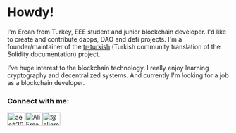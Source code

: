 # Howdy!

I'm Ercan from Turkey, EEE student and junior blockchain developer. I'd like to create and contribute dapps, DAO and defi projects. I'm a founder/maintainer of the [tr-turkish](https://github.com/solidity-docs/tr-turkish) (Turkish community translation of the Solidity documentation) project. 

I've huge interest to the blockchain technology. I really enjoy learning cryptography and decentralized systems. And currently I'm looking for a job as a blockchain developer.

<h3 align="left">Connect with me:</h3>
<p align="left">
<a href="https://discord.gg/aeo#2027" target="blank"><img align="center" src="https://raw.githubusercontent.com/rahuldkjain/github-profile-readme-generator/master/src/images/icons/Social/discord.svg" alt="aeo#2027" height="30" width="40" /></a><a href="https://www.linkedin.com/in/AliErcanOzgokce/?locale=en_US" target="blank"><img align="center" src="https://raw.githubusercontent.com/rahuldkjain/github-profile-readme-generator/master/src/images/icons/Social/linked-in-alt.svg" alt="Ali Ercan Ozgokce" height="30" width="40" /></a><a href="https://medium.com/@aliercanozgokce" target="blank"><img align="center" src="https://raw.githubusercontent.com/rahuldkjain/github-profile-readme-generator/master/src/images/icons/Social/medium.svg" alt="@aliercanozgokce" height="30" width="40" /></a>
</p>


